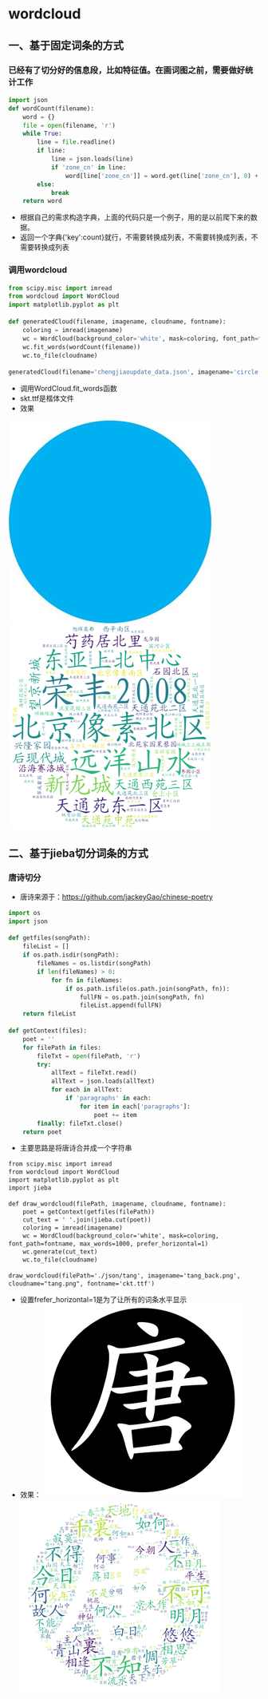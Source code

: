 # wordcloud

## 一、基于固定词条的方式
### 已经有了切分好的信息段，比如特征值。在画词图之前，需要做好统计工作
```python
import json
def wordCount(filename):
    word = {}
    file = open(filename, 'r')
    while True:
        line = file.readline()
        if line:
            line = json.loads(line)
            if 'zone_cn' in line:
                word[line['zone_cn']] = word.get(line['zone_cn'], 0) + 1
        else:
            break
    return word
```
- 根据自己的需求构造字典，上面的代码只是一个例子，用的是以前爬下来的数据。
- 返回一个字典{'key':count}就行，不需要转换成列表，不需要转换成列表，不需要转换成列表

### 调用wordcloud
```python
from scipy.misc import imread
from wordcloud import WordCloud
import matplotlib.pyplot as plt

def generatedCloud(filename, imagename, cloudname, fontname):
    coloring = imread(imagename)
    wc = WordCloud(background_color='white', mask=coloring, font_path=fontname, max_words=100, random_state=42)
    wc.fit_words(wordCount(filename))
    wc.to_file(cloudname)
    
generatedCloud(filename='chengjiaoupdate_data.json', imagename='circle.jpg', cloudname='cloud.png', fontname='skt.ttf')
```
- 调用WordCloud.fit_words函数
- skt.ttf是楷体文件
- 效果

![](./image/circle.jpg?raw=true) ![](./image/cloud.png?raw=true)

## 二、基于jieba切分词条的方式

### 唐诗切分
- 唐诗来源于：https://github.com/jackeyGao/chinese-poetry
```python
import os
import json

def getfiles(songPath):
    fileList = []
    if os.path.isdir(songPath):
        fileNames = os.listdir(songPath)
        if len(fileNames) > 0:
            for fn in fileNames:
                if os.path.isfile(os.path.join(songPath, fn)):
                    fullFN = os.path.join(songPath, fn)
                    fileList.append(fullFN)
    return fileList

def getContext(files):
    poet = ''
    for filePath in files:
        fileTxt = open(filePath, 'r')
        try:
            allText = fileTxt.read()
            allText = json.loads(allText)
            for each in allText:
                if 'paragraphs' in each:
                    for item in each['paragraphs']:
                        poet += item
        finally: fileTxt.close()
    return poet
```
- 主要思路是将唐诗合并成一个字符串

```
from scipy.misc import imread
from wordcloud import WordCloud
import matplotlib.pyplot as plt
import jieba

def draw_wordcloud(filePath, imagename, cloudname, fontname):
    poet = getContext(getfiles(filePath))
    cut_text = ' '.join(jieba.cut(poet))
    coloring = imread(imagename)
    wc = WordCloud(background_color='white', mask=coloring, font_path=fontname, max_words=1000, prefer_horizontal=1)
    wc.generate(cut_text)
    wc.to_file(cloudname)

draw_wordcloud(filePath='./json/tang', imagename='tang_back.png', cloudname="tang.png", fontname='ckt.ttf')
```
- 设置frefer_horizontal=1是为了让所有的词条水平显示
- 效果：
![](./image/tang_back.png?raw=true) ![](./image/tang_poem.png?raw=true)










